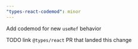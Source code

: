 ```yaml
---
"types-react-codemod": minor
---
```


Add codemod for new `useRef` behavior

TODO link `@types/react` PR that landed this change
